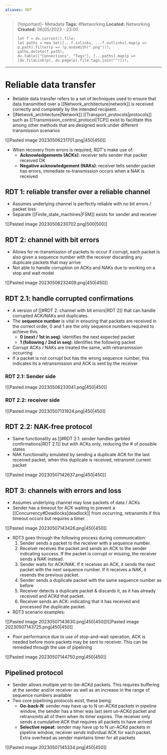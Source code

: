 ```yaml
---
aliases: RDT
---
```


> [!important]- Metadata
> **Tags:** #Networking 
> **Located:** Networking
> **Created:** 06/05/2023 - 23:00
> ```dataviewjs
> let f = dv.current().file;
> let paths = new Set([...f.inlinks, ...f.outlinks].map(p => p.path).filter(p => !p.endsWith(".png")));
> paths.delete(f.path);
> dv.table(["Connections", "Tags"], [...paths].map(p => [dv.fileLink(p), dv.page(p).file.tags.join("")]));
> ```

___
# Reliable data transfer
- Reliable data transfer refers to a set of techniques used to ensure that data transmitted over a [[Network_architecture|network]] is received correctly and completely by the intended recipient.
- [[Network_architecture|Network]] [[Transport_protocols|protocols]] such as [[Transmission_control_protocol|TCP]] exist to facilitate this among other methods that are designed work under different transmission scenarios

![[Pasted image 20230506231701.png|450|450]]

- When recovery from errors is required, RDT's make use of:
	- **Acknowledgements (ACKs)**: receiver tells sender that packet received OK
	- **Negative acknowledgement (NAKs)**: receiver tells sender packer has errors, immediate re-transmission occurs when a NAK is received  
## RDT 1: reliable transfer over a reliable channel
- Assumes underlying channel is perfectly reliable with no bit errors / packet loss 
- Separate [[Finite_state_machines|FSM]] exists for sender and receiver

![[Pasted image 20230506230702.png|500|500]]
## RDT 2: channel with bit errors
- Allows for re-transmission of packets to occur if corrupt, each packet is also given a sequence number with the receiver discarding any duplicate packets that may arrive
- Not able to handle corruption on ACKs and NAKs due to working on a stop and wait model

![[Pasted image 20230506232409.png|450|450]]

## RDT 2.1: handle corrupted confirmations
-  A version of [[#RDT 2: channel with bit errors|RDT 2]] that can handle corrupted ACK/NAKs and duplicates. 
- The **sequence number** is vital in ensuring that packets are received in the correct order, 0 and 1 are the only sequence numbers required to achieve this.
	- **0 (next / 1st in seq)**: identifies the next expected packet
	- **1 (following / 2nd in seq)**: identifies the following packet
- Corrupt ACKs / NAKs are treated the same, with retransmission occurring
- If a packet is not corrupt but has the wrong sequence number, this indicates its a retransmission and ACK is sent by the receiver 
### RDT 2.1: Sender side
![[Pasted image 20230506233041.png|450|450]]
### RDT 2.2: receiver side
![[Pasted image 20230507131924.png|450|450]]

## RDT 2.2: NAK-free protocol
- Same functionality as [[#RDT 2.1: sender handles garbled confirmations|RDT 2.1]] but with ACKs only, reducing the \# of possible states
-  NAK functionality emulated by sending a duplicate ACK for the last received packet, when this duplicate is received, retransmit current packet

![[Pasted image 20230507142637.png|450|450]]
## RDT 3: channels with errors and loss
- Assumes underlying channel may lose packets of data / ACKs
- Sender has a timeout for ACK waiting to prevent a [[Concurrency#Deadlocks|deadlock]] from occurring, retransmits if this timeout occurs but requires a timer.

![[Pasted image 20230507143426.png|450|450]]

- RDT3 goes through the following process during communication:
	1.  Sender sends a packet to the receiver with a sequence number.
	2.  Receiver receives the packet and sends an ACK to the sender indicating success. If the packet is corrupt or missing, the receiver sends a NAK instead.
	3.  Sender waits for  ACK/NAK. If it receives an ACK, it sends the next packet with the next sequence number. If it receives a NAK, it resends the previous packet.
	4.  Sender sends a duplicate packet with the same sequence number as before
	5.  Receiver detects a duplicate packet & discards it, as it has already received and ACKd that packet.
	6.  Receiver sends an ACK: indicating that it has received and processed the duplicate packet.
- RDT3 scenario examples:

![[Pasted image 20230507143630.png|450|450]]![[Pasted image 20230507143725.png|450|450]]

- Poor performance due to use of stop-and-wait operation, ACK is needed before more packets may be sent to receiver. This can be remedied through the use of pipelining 

![[Pasted image 20230507144750.png|450|450]]
## Pipelined protocol
- Sender allows multiple yet-to-be-ACKd packets. This requires buffering at the sender and/or receiver as well as an increase in the range of sequence numbers available
- Two core pipelining protocols exist, these being: 
	- **Go-back-N**: sender may have up to N un-ACKd packets in pipeline window, the sender has a timer was last sent un-ACKd packet and retransmits all of them when its timer expires. The receiver only sends a cumulative ACK that requires all packets to have arrived 
	- **Selective repeat**: sender may have up to N un-ACKd packets in pipeline window, receiver sends individual ACK for each packet. Extra overhead as sender maintains timer for all packets

![[Pasted image 20230507145334.png|450|450]]
